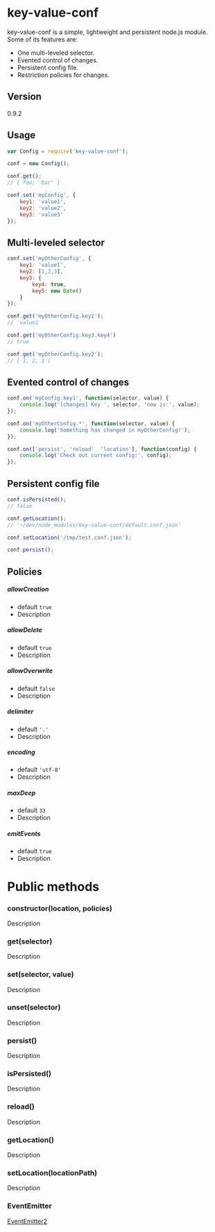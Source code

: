 key-value-conf
=========

key-value-conf is a simple, lightweight and persistent node.js module. Some of its features are:

  - One multi-leveled selector.
  - Evented control of changes.
  - Persistent config file.
  - Restriction policies for changes.

Version
----

0.9.2

Usage
-----
```javascript
var Config = require('key-value-conf');

conf = new Config();

conf.get();
// { foo: 'bar' }

conf.set('myConfig', {
    key1: 'value1',
    key2: 'value2',
    key3: 'value3'
});
```

Multi-leveled selector
----------------------
```javascript
conf.set('myOtherConfig', {
    key1: 'value1',
    key2: [1,2,3],
    key3: {
        key4: true,
        key5: new Date()
    }
});

conf.get('myOtherConfig.key1');
// 'value1'

conf.get('myOtherConfig.key3.key4')
// true

conf.get('myOtherConfig.key2');
// [ 1, 2, 3 ]
```
Evented control of changes
--------------------------
```javascript
conf.on('myConfig.key1', function(selector, value) {
    console.log('[changes] Key ', selector, 'now is:', value);
});

conf.on('myOtherConfig.*', function(selector, value) {
    console.log('Something has changed in myOtherConfig!');
});

conf.on(['persist', 'reload'  'location'], function(config) {
    console.log('Check out current config:', config);
});
```
Persistent config file
----------------------
```javascript
conf.isPersisted();
// false

conf.getLocation();
// '~/dev/node_modules/key-value-conf/default.conf.json'

conf.setLocation('/tmp/test.conf.json');

conf.persist();
```
Policies
--------
##### allowCreation
  * default `true`
  * Description

##### allowDelete
  * default `true`
  * Description

##### allowOverwrite
  * default `false`
  * Description

##### delimiter
  * default `'.'`
  * Description

##### encoding
  * default `'utf-8'`
  * Description

##### maxDeep
  * default `33`
  * Description

##### emitEvents
  * default `true`
  * Description


# Public methods

### constructor(location, policies)

Description

### get(selector)

Description

### set(selector, value)

Description

### unset(selector)

Description

### persist()

Description

### isPersisted()

Description

### reload()

Description

### getLocation()

Description

### setLocation(locationPath)

Description

### EventEmitter

[EventEmitter2](https://github.com/asyncly/EventEmitter2)
